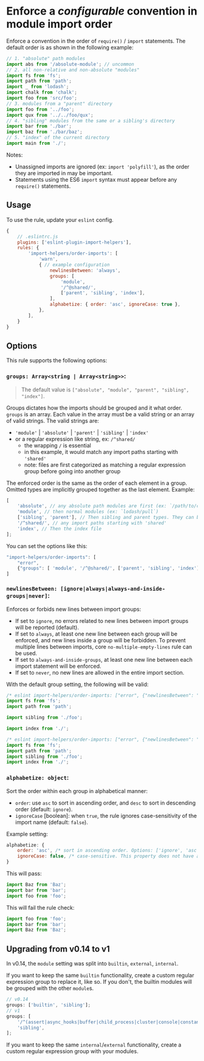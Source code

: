 # Enforce a _configurable_ convention in module import order

Enforce a convention in the order of `require()` / `import` statements. The default order is as shown in the following example:

```js
// 1. "absolute" path modules
import abs from '/absolute-module'; // uncommon
// 2. all non-relative and non-absolute "modules"
import fs from 'fs';
import path from 'path';
import _ from 'lodash';
import chalk from 'chalk';
import foo from 'src/foo';
// 3. modules from a "parent" directory
import foo from '../foo';
import qux from '../../foo/qux';
// 4. "sibling" modules from the same or a sibling's directory
import bar from './bar';
import baz from './bar/baz';
// 5. "index" of the current directory
import main from './';
```

Notes:

-   Unassigned imports are ignored (ex: `import 'polyfill'`), as the order they are imported in may be important.
-   Statements using the ES6 `import` syntax must appear before any `require()` statements.

## Usage

To use the rule, update your `eslint` config.

```js
{
    // .eslintrc.js
    plugins: ['eslint-plugin-import-helpers'],
    rules: {
        'import-helpers/order-imports': [
            'warn',
            { // example configuration
                newlinesBetween: 'always',
                groups: [
                    'module',
                    '/^@shared/',
                    ['parent', 'sibling', 'index'],
                ],
                alphabetize: { order: 'asc', ignoreCase: true },
            },
        ],
    }
}
```

## Options

This rule supports the following options:

### `groups: Array<string | Array<string>>`:

> The default value is `["absolute", "module", "parent", "sibling", "index"]`.

Groups dictates how the imports should be grouped and it what order. `groups` is an array. Each value in the array must be a valid string or an array of valid strings. The valid strings are:

-   `'module'` | `'absolute'` | `'parent'` | `'sibling'` | `'index'`
-   or a regular expression like string, ex: `/^shared/`
    -   the wrapping `/` is essential
    -   in this example, it would match any import paths starting with `'shared'`
    -   note: files are first categorized as matching a regular expression group before going into another group

The enforced order is the same as the order of each element in a group. Omitted types are implicitly grouped together as the last element. Example:

```js
[
	'absolute', // any absolute path modules are first (ex: `/path/to/code.ts`)
	'module', // then normal modules (ex: `lodash/pull`)
	['sibling', 'parent'], // Then sibling and parent types. They can be mingled together
	'/^shared/', // any import paths starting with 'shared'
	'index', // Then the index file
];
```

You can set the options like this:

```js
"import-helpers/order-imports": [
    "error",
    {"groups": [ 'module', '/^@shared/', ['parent', 'sibling', 'index'] ]}
]
```

### `newlinesBetween: [ignore|always|always-and-inside-groups|never]`:

Enforces or forbids new lines between import groups:

-   If set to `ignore`, no errors related to new lines between import groups will be reported (default).
-   If set to `always`, at least one new line between each group will be enforced, and new lines inside a group will be forbidden. To prevent multiple lines between imports, core `no-multiple-empty-lines` rule can be used.
-   If set to `always-and-inside-groups`, at least one new line between each import statement will be enforced.
-   If set to `never`, no new lines are allowed in the entire import section.

With the default group setting, the following will be valid:

```js
/* eslint import-helpers/order-imports: ["error", {"newlinesBetween": "always"}] */
import fs from 'fs';
import path from 'path';

import sibling from './foo';

import index from './';
```

```js
/* eslint import-helpers/order-imports: ["error", {"newlinesBetween": "never"}] */
import fs from 'fs';
import path from 'path';
import sibling from './foo';
import index from './';
```

### `alphabetize: object`:

Sort the order within each group in alphabetical manner:

-   `order`: use `asc` to sort in ascending order, and `desc` to sort in descending order (default: `ignore`).
-   `ignoreCase` [boolean]: when `true`, the rule ignores case-sensitivity of the import name (default: `false`).

Example setting:

```js
alphabetize: {
    order: 'asc', /* sort in ascending order. Options: ['ignore', 'asc', 'desc'] */
    ignoreCase: false, /* case-sensitive. This property does not have any effect if 'order' is set to 'ignore' */
}
```

This will pass:

```js
import Baz from 'Baz';
import bar from 'bar';
import foo from 'foo';
```

This will fail the rule check:

```js
import foo from 'foo';
import bar from 'bar';
import Baz from 'Baz';
```

## Upgrading from v0.14 to v1

In v0.14, the `module` setting was split into `builtin`, `external`, `internal`.

If you want to keep the same `builtin` functionality, create a custom regular expression group to replace it, like so. If you don't, the builtin modules will be grouped with the other `module`s.

```javascript
// v0.14
groups: ['builtin', 'sibling'];
// v1
groups: [
	'/^(assert|async_hooks|buffer|child_process|cluster|console|constants|crypto|dgram|dns|domain|events|fs|http|http2|https|inspector|module|net|os|path|perf_hooks|process|punycode|querystring|readline|repl|stream|string_decoder|timers|tls|trace_events|tty|url|util|v8|vm|zli)/',
	'sibling',
];
```

If you want to keep the same `internal`/`external` functionality, create a custom regular expression group with your modules.
